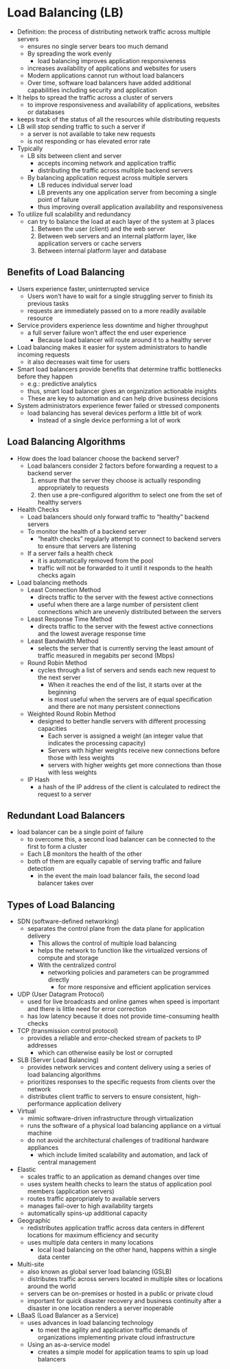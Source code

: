 # Load Balancing (LB)
* Definition: the process of distributing network traffic across multiple servers
    * ensures no single server bears too much demand
    * By spreading the work evenly
        * load balancing improves application responsiveness
    * increases availability of applications and websites for users
    * Modern applications cannot run without load balancers
    * Over time, software load balancers have added additional capabilities including security and application
* It helps to spread the traffic across a cluster of servers
    * to improve responsiveness and availability of applications, websites or databases
* keeps track of the status of all the resources while distributing requests
* LB will stop sending traffic to such a server if 
    * a server is not available to take new requests
    * is not responding or has elevated error rate
* Typically
    * LB sits between client and server
        * accepts incoming network and application traffic
        * distributing the traffic across multiple backend servers
    * By balancing application request across multiple servers
        * LB reduces individual server load
        * LB prevents any one application server from becoming a single point of failure
        * thus improving overall application availability and responsiveness
* To utilize full scalability and redundancy
    * can try to balance the load at each layer of the system at 3 places
        1. Between the user (client) and the web server
        2. Between web servers and an internal platform layer, like application servers or cache servers
        3. Between internal platform layer and database
## Benefits of Load Balancing
* Users experience faster, uninterrupted service
    * Users won’t have to wait for a single struggling server to finish its previous tasks
    * requests are immediately passed on to a more readily available resource
* Service providers experience less downtime and higher throughput
    * a full server failure won’t affect the end user experience
        * Because load balancer will route around it to a healthy server
* Load balancing makes it easier for system administrators to handle incoming requests
    * it also decreases wait time for users
* Smart load balancers provide benefits that determine traffic bottlenecks before they happen
    * e.g.: predictive analytics
    * thus, smart load balancer gives an organization actionable insights
    * These are key to automation and can help drive business decisions
* System administrators experience fewer failed or stressed components
    * load balancing has several devices perform a little bit of work
        * Instead of a single device performing a lot of work
## Load Balancing Algorithms
* How does the load balancer choose the backend server?
    * Load balancers consider 2 factors before forwarding a request to a backend server
        1. ensure that the server they choose is actually responding appropriately to requests
        2. then use a pre-configured algorithm to select one from the set of healthy servers
* Health Checks
    * Load balancers should only forward traffic to “healthy” backend servers
    * To monitor the health of a backend server
        * “health checks” regularly attempt to connect to backend servers to ensure that servers are listening
    *  If a server fails a health check
        * it is automatically removed from the pool
        * traffic will not be forwarded to it until it responds to the health checks again
* Load balancing methods
    * Least Connection Method
        * directs traffic to the server with the fewest active connections
        * useful when there are a large number of persistent client connections which are unevenly distributed between the servers
    * Least Response Time Method
        * directs traffic to the server with the fewest active connections and the lowest average response time
    * Least Bandwidth Method
        * selects the server that is currently serving the least amount of traffic measured in megabits per second (Mbps)
    * Round Robin Method
        * cycles through a list of servers and sends each new request to the next server
            * When it reaches the end of the list, it starts over at the beginning
            * is most useful when the servers are of equal specification and there are not many persistent connections
    * Weighted Round Robin Method
        * designed to better handle servers with different processing capacities
            * Each server is assigned a weight (an integer value that indicates the processing capacity)
            * Servers with higher weights receive new connections before those with less weights
            * servers with higher weights get more connections than those with less weights
    * IP Hash
        * a hash of the IP address of the client is calculated to redirect the request to a server
## Redundant Load Balancers
* load balancer can be a single point of failure
    * to overcome this, a second load balancer can be connected to the first to form a cluster
    * Each LB monitors the health of the other
    * both of them are equally capable of serving traffic and failure detection
        * in the event the main load balancer fails, the second load balancer takes over
## Types of Load Balancing
* SDN (software-defined networking)
    * separates the control plane from the data plane for application delivery
        * This allows the control of multiple load balancing
        * helps the network to function like the virtualized versions of compute and storage
        * With the centralized control
            * networking policies and parameters can be programmed directly
                * for more responsive and efficient application services
* UDP (User Datagram Protocol)
    * used for live broadcasts and online games when speed is important and there is little need for error correction
    * has low latency because it does not provide time-consuming health checks
* TCP (transmission control protocol)
    * provides a reliable and error-checked stream of packets to IP addresses
        * which can otherwise easily be lost or corrupted
* SLB (Server Load Balancing)
    * provides network services and content delivery using a series of load balancing algorithms
    * prioritizes responses to the specific requests from clients over the network
    * distributes client traffic to servers to ensure consistent, high-performance application delivery
* Virtual
    * mimic software-driven infrastructure through virtualization
    * runs the software of a physical load balancing appliance on a virtual machine
    * do not avoid the architectural challenges of traditional hardware appliances
        * which include limited scalability and automation, and lack of central management
* Elastic
    * scales traffic to an application as demand changes over time
    * uses system health checks to learn the status of application pool members (application servers)
    * routes traffic appropriately to available servers
    * manages fail-over to high availability targets
    * automatically spins-up additional capacity
* Geographic
    * redistributes application traffic across data centers in different locations for maximum efficiency and security
    * uses multiple data centers in many locations
        * local load balancing on the other hand, happens within a single data center
* Multi-site
    * also known as global server load balancing (GSLB)
    * distributes traffic across servers located in multiple sites or locations around the world
    * servers can be on-premises or hosted in a public or private cloud
    * important for quick disaster recovery and business continuity after a disaster in one location renders a server inoperable
* LBaaS (Load Balancer as a Service)
    * uses advances in load balancing technology
        * to meet the agility and application traffic demands of organizations implementing private cloud infrastructure
    * Using an as-a-service model
        * creates a simple model for application teams to spin up load balancers
